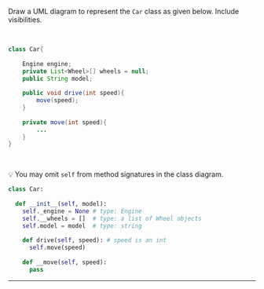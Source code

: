 <panel header=":lock: Draw Car class">
<question>

Draw a UML diagram to represent the `Car` class as given below. Include visibilities.

<tabs> 
  <tab header="Java">

```java
class Car{
    
    Engine engine;
    private List<Wheel>[] wheels = null;
    public String model;
    
    public void drive(int speed){
        move(speed);
    }
    
    private move(int speed){
        ...
    }
}
```
  </tab>
  <tab header="Python">

:bulb: You may omit `self` from method signatures in the class diagram.

```python
class Car:
    
  def __init__(self, model):
    self._engine = None # type: Engine
    self.__wheels = []  # type: a list of Wheel objects
    self.model = model  # type: string
    
    def drive(self, speed): # speed is an int
      self.move(speed)
    
    def __move(self, speed):
      pass
```
</tab>
</tabs><hr>

</question>
</panel>
